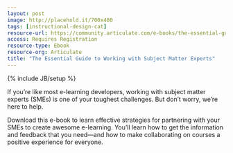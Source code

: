```yaml
---
layout: post
image: http://placehold.it/700x400
tags: [instructional-design-cat]
resource-url: https://community.articulate.com/e-books/the-essential-guide-to-working-with-subject-matter-experts
access: Requires Registration
resource-type: Ebook
resource-org: Articulate
title: "The Essential Guide to Working with Subject Matter Experts"
---
```

{% include JB/setup %}

If you’re like most e-learning developers, working with subject matter experts (SMEs) is one of your toughest challenges. But don’t worry, we’re here to help.

Download this e-book to learn effective strategies for partnering with your SMEs to create awesome e-learning. You’ll learn how to get the information and feedback that you need—and how to make collaborating on courses a positive experience for everyone.
